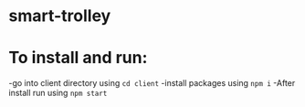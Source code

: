 # smart-trolley
# To install and run:

-go into client directory using ```cd client```
-install packages using ```npm i```
-After install run using ```npm start```